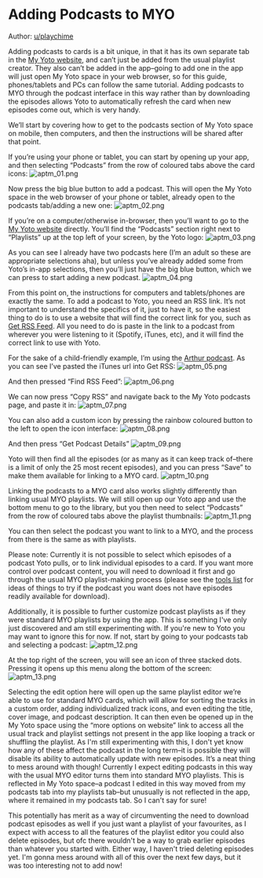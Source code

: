 # Adding Podcasts to MYO

Author: [u/playchime](https://www.reddit.com/u/playchime)

Adding podcasts to cards is a bit unique, in that it has its own separate tab in the [My Yoto website](https://my.yotoplay.com/), and can’t just be added from the usual playlist creator. They also can’t be added in the app–going to add one in the app will just open My Yoto space in your web browser, so for this guide, phones/tablets and PCs can follow the same tutorial. Adding podcasts to MYO through the podcast interface in this way rather than by downloading the episodes allows Yoto to automatically refresh the card when new episodes come out, which is very handy.  

We’ll start by covering how to get to the podcasts section of My Yoto space on mobile, then computers, and then the instructions will be shared after that point.  

If you’re using your phone or tablet, you can start by opening up your app, and then selecting “Podcasts” from the row of coloured tabs above the card icons:
![aptm_01.png](../../img/aptm_01.png)

Now press the big blue button to add a podcast. This will open the My Yoto space in the web browser of your phone or tablet, already open to the podcasts tab/adding a new one:
![aptm_02.png](../../img/aptm_02.png)

If you’re on a computer/otherwise in-browser, then you’ll want to go to the [My Yoto website](https://my.yotoplay.com/) directly. You’ll find the “Podcasts” section right next to “Playlists” up at the top left of your screen, by the Yoto logo:
![aptm_03.png](../../img/aptm_03.png)

As you can see I already have two podcasts here (I’m an adult so these are appropriate selections aha), but unless you’ve already added some from Yoto’s in-app selections, then you’ll just have the big blue button, which we can press to start adding a new podcast.
![aptm_04.png](../../img/aptm_04.png)

From this point on, the instructions for computers and tablets/phones are exactly the same. To add a podcast to Yoto, you need an RSS link. It’s not important to understand the specifics of it, just to have it, so the easiest thing to do is to use a website that will find the correct link for you, such as [Get RSS Feed](https://getrssfeed.com/). All you need to do is paste in the link to a podcast from wherever you were listening to it (Spotify, iTunes, etc), and it will find the correct link to use with Yoto.
  

For the sake of a child-friendly example, I’m using the [Arthur podcast](https://podcasts.apple.com/ca/podcast/the-arthur-podcast/id1648149849). As you can see I’ve pasted the iTunes url into Get RSS:
![aptm_05.png](../../img/aptm_05.png)

And then pressed “Find RSS Feed”:
![aptm_06.png](../../img/aptm_06.png)  

We can now press “Copy RSS” and navigate back to the My Yoto podcasts page, and paste it in:
![aptm_07.png](../../img/aptm_07.png)

You can also add a custom icon by pressing the rainbow coloured button to the left to open the icon interface:
![aptm_08.png](../../img/aptm_08.png)

And then press “Get Podcast Details”
![aptm_09.png](../../img/aptm_09.png)

Yoto will then find all the episodes (or as many as it can keep track of–there is a limit of only the 25 most recent episodes), and you can press “Save” to make them available for linking to a MYO card.
![aptm_10.png](../../img/aptm_10.png)

Linking the podcasts to a MYO card also works slightly differently than linking usual MYO playlists. We will still open up our Yoto app and use the bottom menu to go to the library, but you then need to select “Podcasts” from the row of coloured tabs above the playlist thumbnails:
![aptm_11.png](../../img/aptm_11.png)   

You can then select the podcast you want to link to a MYO, and the process from there is the same as with playlists.  

Please note: Currently it is not possible to select which episodes of a podcast Yoto pulls, or to link individual episodes to a card. If you want more control over podcast content, you will need to download it first and go through the usual MYO playlist-making process (please see the [tools list](aquiring_audio_tools.md) for ideas of things to try if the podcast you want does not have episodes readily available for download).  

Additionally, it is possible to further customize podcast playlists as if they were standard MYO playlists by using the app. This is something I've only just discovered and am still experimenting with. If you're new to Yoto you may want to ignore this for now. If not,  start by going to your podcasts tab and selecting a podcast:
![aptm_12.png](../../img/aptm_12.png)

At the top right of the screen, you will see an icon of three stacked dots. Pressing it opens up this menu along the bottom of the screen:
![aptm_13.png](../../img/aptm_13.png)

Selecting the edit option here will open up the same playlist editor we’re able to use for standard MYO cards, which will allow for sorting the tracks in a custom order, adding individualized track icons, and even editing the title, cover image, and podcast description. It can then even be opened up in the My Yoto space using the “more options on website” link to access all the usual track and playlist settings not present in the app like looping a track or shuffling the playlist. As I'm still experimenting with this, I don't yet know how any of these affect the podcast in the long term–it is possible they will disable its ability to automatically update with new episodes. It’s a neat thing to mess around with though! Currently I expect editing podcasts in this way with the usual MYO editor turns them into standard MYO playlists. This is reflected in My Yoto space–a podcast I edited in this way moved from my podcasts tab into my playlists tab–but unusually is not reflected in the app, where it remained in my podcasts tab. So I can't say for sure!  

This potentially has merit as a way of circumventing the need to download podcast episodes as well if you just want a playlist of your favourites, as I expect with access to all the features of the playlist editor you could also delete episodes, but ofc there wouldn't be a way to grab earlier episodes than whatever you started with. Either way, I haven't tried deleting episodes yet. I'm gonna mess around with all of this over the next few days, but it was too interesting not to add now!